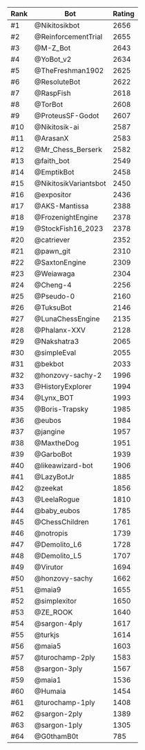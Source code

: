 Rank|Bot|Rating
---|---|---
#1|@Nikitosikbot|2656
#2|@ReinforcementTrial|2655
#3|@M-Z_Bot|2643
#4|@YoBot_v2|2634
#5|@TheFreshman1902|2625
#6|@ResoluteBot|2622
#7|@RaspFish|2618
#8|@TorBot|2608
#9|@ProteusSF-Godot|2607
#10|@Nikitosik-ai|2587
#11|@ArasanX|2583
#12|@Mr_Chess_Berserk|2582
#13|@faith_bot|2549
#14|@EmptikBot|2458
#15|@NikitosikVariantsbot|2450
#16|@expositor|2436
#17|@AKS-Mantissa|2388
#18|@FrozenightEngine|2378
#19|@StockFish16_2023|2378
#20|@catriever|2352
#21|@pawn_git|2310
#22|@SaxtonEngine|2309
#23|@Weiawaga|2304
#24|@Cheng-4|2256
#25|@Pseudo-0|2160
#26|@TuksuBot|2146
#27|@LunaChessEngine|2135
#28|@Phalanx-XXV|2128
#29|@Nakshatra3|2065
#30|@simpleEval|2055
#31|@bekbot|2033
#32|@honzovy-sachy-2|1996
#33|@HistoryExplorer|1994
#34|@Lynx_BOT|1993
#35|@Boris-Trapsky|1985
#36|@eubos|1984
#37|@jangine|1957
#38|@MaxtheDog|1951
#39|@GarboBot|1939
#40|@likeawizard-bot|1906
#41|@LazyBotJr|1885
#42|@zeekat|1856
#43|@LeelaRogue|1810
#44|@baby_eubos|1785
#45|@ChessChildren|1761
#46|@notropis|1739
#47|@Demolito_L6|1728
#48|@Demolito_L5|1707
#49|@Virutor|1694
#50|@honzovy-sachy|1662
#51|@maia9|1655
#52|@simplexitor|1650
#53|@ZE_ROOK|1640
#54|@sargon-4ply|1617
#55|@turkjs|1614
#56|@maia5|1603
#57|@turochamp-2ply|1583
#58|@sargon-3ply|1567
#59|@maia1|1536
#60|@Humaia|1454
#61|@turochamp-1ply|1408
#62|@sargon-2ply|1389
#63|@sargon-1ply|1305
#64|@G0thamB0t|785
